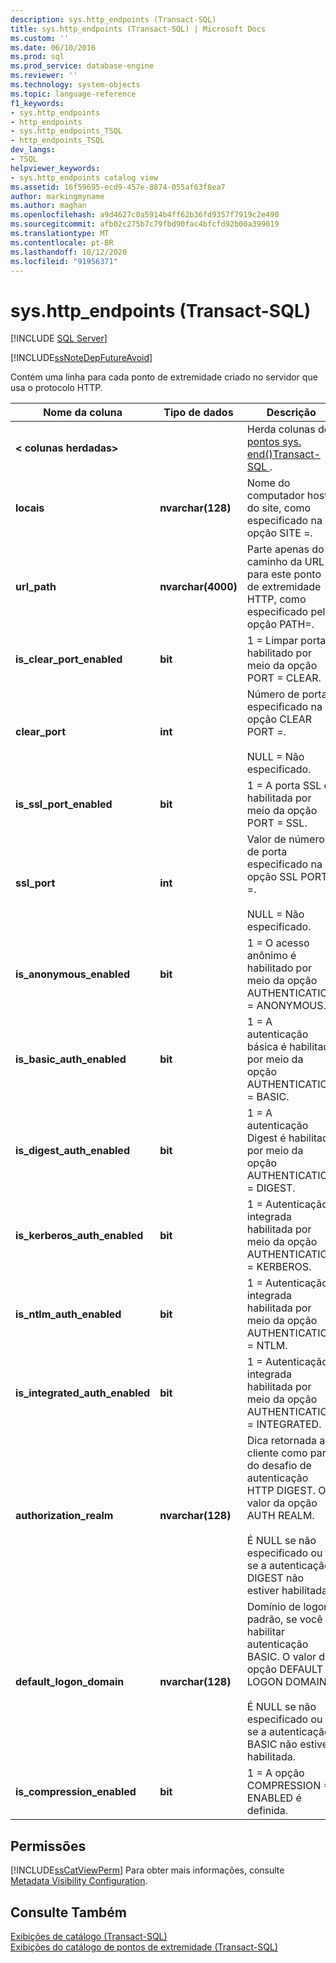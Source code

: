 ```yaml
---
description: sys.http_endpoints (Transact-SQL)
title: sys.http_endpoints (Transact-SQL) | Microsoft Docs
ms.custom: ''
ms.date: 06/10/2016
ms.prod: sql
ms.prod_service: database-engine
ms.reviewer: ''
ms.technology: system-objects
ms.topic: language-reference
f1_keywords:
- sys.http_endpoints
- http_endpoints
- sys.http_endpoints_TSQL
- http_endpoints_TSQL
dev_langs:
- TSQL
helpviewer_keywords:
- sys.http_endpoints catalog view
ms.assetid: 16f59695-ecd9-457e-8874-055af63f8ea7
author: markingmyname
ms.author: maghan
ms.openlocfilehash: a9d4627c0a5914b4ff62b36fd9357f7919c2e490
ms.sourcegitcommit: afb02c275b7c79fbd90fac4bfcfd92b00a399019
ms.translationtype: MT
ms.contentlocale: pt-BR
ms.lasthandoff: 10/12/2020
ms.locfileid: "91956371"
---
```

# <a name="syshttp_endpoints-transact-sql"></a>sys.http_endpoints (Transact-SQL)
[!INCLUDE [SQL Server](../../includes/applies-to-version/sqlserver.md)]

 [!INCLUDE[ssNoteDepFutureAvoid](../../includes/ssnotedepfutureavoid-md.md)]  

  Contém uma linha para cada ponto de extremidade criado no servidor que usa o protocolo HTTP.  
  
|Nome da coluna|Tipo de dados|Descrição|  
|-----------------|---------------|-----------------|  
|**< colunas herdadas>**||Herda colunas de [pontos sys. end&#40;&#41;Transact-SQL ](../../relational-databases/system-catalog-views/sys-endpoints-transact-sql.md).|  
|**locais**|**nvarchar(128)**|Nome do computador host do site, como especificado na opção SITE =.|  
|**url_path**|**nvarchar(4000)**|Parte apenas do caminho da URL para este ponto de extremidade HTTP, como especificado pela opção PATH=.|  
|**is_clear_port_enabled**|**bit**|1 = Limpar porta é habilitado por meio da opção PORT = CLEAR.|  
|**clear_port**|**int**|Número de porta especificado na opção CLEAR PORT =.<br /><br /> NULL = Não especificado.|  
|**is_ssl_port_enabled**|**bit**|1 = A porta SSL é habilitada por meio da opção PORT = SSL.|  
|**ssl_port**|**int**|Valor de número de porta especificado na opção SSL PORT =.<br /><br /> NULL = Não especificado.|  
|**is_anonymous_enabled**|**bit**|1 = O acesso anônimo é habilitado por meio da opção AUTHENTICATION = ANONYMOUS.|  
|**is_basic_auth_enabled**|**bit**|1 = A autenticação básica é habilitada por meio da opção AUTHENTICATION = BASIC.|  
|**is_digest_auth_enabled**|**bit**|1 = A autenticação Digest é habilitada por meio da opção AUTHENTICATION = DIGEST.|  
|**is_kerberos_auth_enabled**|**bit**|1 = Autenticação integrada habilitada por meio da opção AUTHENTICATION = KERBEROS.|  
|**is_ntlm_auth_enabled**|**bit**|1 = Autenticação integrada habilitada por meio da opção AUTHENTICATION = NTLM.|  
|**is_integrated_auth_enabled**|**bit**|1 = Autenticação integrada habilitada por meio da opção AUTHENTICATION = INTEGRATED.|  
|**authorization_realm**|**nvarchar(128)**|Dica retornada ao cliente como parte do desafio de autenticação HTTP DIGEST. O valor da opção AUTH REALM.<br /><br /> É NULL se não especificado ou se a autenticação DIGEST não estiver habilitada.|  
|**default_logon_domain**|**nvarchar(128)**|Domínio de logon padrão, se você habilitar autenticação BASIC. O valor da opção DEFAULT LOGON DOMAIN.<br /><br /> É NULL se não especificado ou se a autenticação BASIC não estiver habilitada.|  
|**is_compression_enabled**|**bit**|1 = A opção COMPRESSION = ENABLED é definida.|  
  
## <a name="permissions"></a>Permissões  
 [!INCLUDE[ssCatViewPerm](../../includes/sscatviewperm-md.md)] Para obter mais informações, consulte [Metadata Visibility Configuration](../../relational-databases/security/metadata-visibility-configuration.md).  
  
## <a name="see-also"></a>Consulte Também  
 [Exibições de catálogo &#40;Transact-SQL&#41;](../../relational-databases/system-catalog-views/catalog-views-transact-sql.md)   
 [Exibições do catálogo de pontos de extremidade &#40;Transact-SQL&#41;](../../relational-databases/system-catalog-views/endpoints-catalog-views-transact-sql.md)  
  
  
